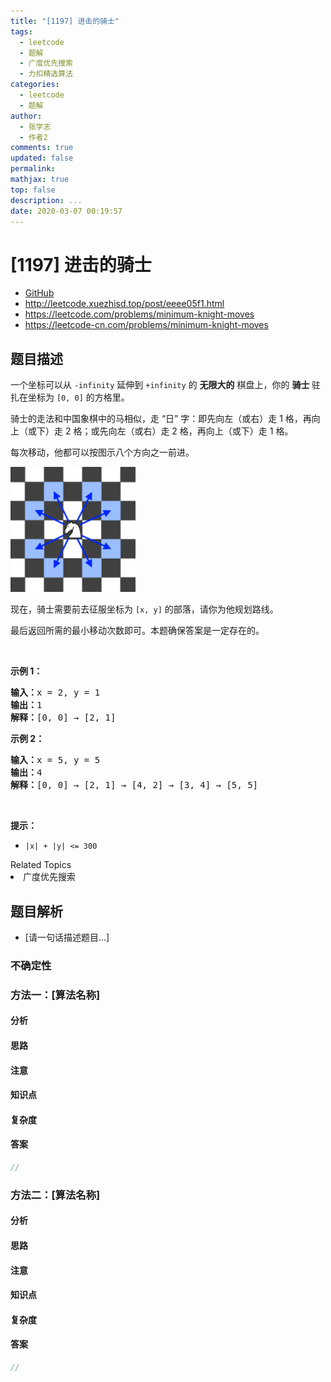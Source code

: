 ```yaml
---
title: "[1197] 进击的骑士"
tags:
  - leetcode
  - 题解
  - 广度优先搜索
  - 力扣精选算法
categories:
  - leetcode
  - 题解
author:
  - 张学志
  - 作者2
comments: true
updated: false
permalink:
mathjax: true
top: false
description: ...
date: 2020-03-07 00:19:57
---
```



# [1197] 进击的骑士
* [GitHub](https://github.com/algoboy101/LeetCodeCrowdsource/tree/master/_posts/QA/%5B1197%5D%20%E8%BF%9B%E5%87%BB%E7%9A%84%E9%AA%91%E5%A3%AB.md)
* http://leetcode.xuezhisd.top/post/eeee05f1.html
* https://leetcode.com/problems/minimum-knight-moves
* https://leetcode-cn.com/problems/minimum-knight-moves


## 题目描述

<p>一个坐标可以从 <code>-infinity</code>&nbsp;延伸到&nbsp;<code>+infinity</code>&nbsp;的 <strong>无限大的</strong>&nbsp;棋盘上，你的 <strong>骑士&nbsp;</strong>驻扎在坐标为&nbsp;<code>[0, 0]</code>&nbsp;的方格里。</p>

<p>骑士的走法和中国象棋中的马相似，走 &ldquo;日&rdquo; 字：即先向左（或右）走 1 格，再向上（或下）走 2 格；或先向左（或右）走 2 格，再向上（或下）走 1 格。</p>

<p>每次移动，他都可以按图示八个方向之一前进。</p>

<p><img src="https://raw.githubusercontent.com/algoboy101/LeetCodeCrowdsource/master/imgs/knight.png" style="height: 200px; width: 200px;"></p>

<p>现在，骑士需要前去征服坐标为&nbsp;<code>[x, y]</code>&nbsp;的部落，请你为他规划路线。</p>

<p>最后返回所需的最小移动次数即可。本题确保答案是一定存在的。</p>

<p>&nbsp;</p>

<p><strong>示例 1：</strong></p>

<pre><strong>输入：</strong>x = 2, y = 1
<strong>输出：</strong>1
<strong>解释：</strong>[0, 0] &rarr; [2, 1]
</pre>

<p><strong>示例 2：</strong></p>

<pre><strong>输入：</strong>x = 5, y = 5
<strong>输出：</strong>4
<strong>解释：</strong>[0, 0] &rarr; [2, 1] &rarr; [4, 2] &rarr; [3, 4] &rarr; [5, 5]
</pre>

<p>&nbsp;</p>

<p><strong>提示：</strong></p>

<ul>
	<li><code>|x| + |y| &lt;= 300</code></li>
</ul>
<div><div>Related Topics</div><div><li>广度优先搜索</li></div></div>


## 题目解析
* [请一句话描述题目...]

### 不确定性


### 方法一：[算法名称]

#### 分析

#### 思路

#### 注意

#### 知识点

#### 复杂度

#### 答案

```cpp
//
```


### 方法二：[算法名称]

#### 分析

#### 思路

#### 注意

#### 知识点

#### 复杂度

#### 答案

```cpp
//
```


